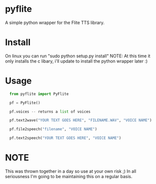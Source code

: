 pyflite
=======

A simple python wrapper for the Flite TTS library.


Install
=======
On linux you can run "sudo python setup.py install"
NOTE:  At this time it only installs the c libary, i'll update to install the python wrapper later :)

Usage
=====
```python
  from pyflite import PyFlite

  pf = PyFlite()

  pf.voices -- returns a list of voices

  pf.text2wave("YOUR TEXT GOES HERE", "FILENAME.WAV", "VOICE NAME")

  pf.file2speech("filename", "VOICE NAME")

  pf.text2speech("YOUR TEXT GOES HERE", "VOICE NAME")

```


NOTE
====
This was thrown together in a day so use at your own risk ;)
In all seriousness I'm going to be maintaining this on a regular basis.
